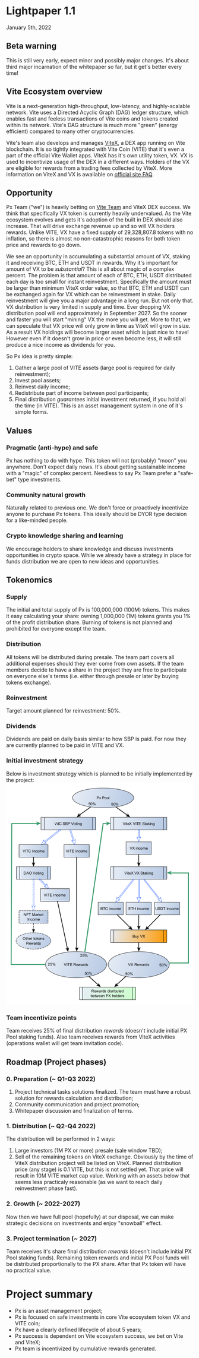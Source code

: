 # Lightpaper 1.1
January 5th, 2022

## Beta warning
This is still very early, expect minor and possibly major changes.
It's about third major incarnation of the whitepaper so far, but it get's better every time!

## Vite Ecosystem overview
Vite is a next-generation high-throughput, low-latency, and highly-scalable network. Vite uses a Directed Acyclic Graph (DAG) ledger structure, which enables fast and feeless transactions of Vite coins and tokens created within its network. Vite's DAG structure is much more "green" (energy efficient) compared to many other cryptocurrencies.

Vite's team also develops and manages [ViteX](https://vitex.net/), a DEX app running on Vite blockchain. It is so tightly integrated with Vite Coin (VITE) that it's even a part of the official Vite Wallet apps. ViteX has it's own utility token, VX. VX is used to incentivize usage of the DEX in a different ways. Holders of the VX are eligible for rewards from a trading fees collected by ViteX. More information on ViteX and VX is awailable on [official site FAQ](https://vitex.net/faq).

## Opportunity
Px Team ("we") is heavily betting on [Vite Team](https://vite.org/) and ViteX DEX success. We think that specifically VX token is currently heavily undervalued. As the Vite ecosystem evolves and gets it's adoption of the built in DEX should also increase. That will drive exchange revenue up and so will VX holders rewards. Unlike VITE, VX have a fixed supply of 29,328,807.8 tokens with no inflation, so there is almost no non-catastrophic reasons for both token price and rewards to go down.

We see an opportunity in accumulating a substantial amount of VX, staking it and receiving BTC, ETH and USDT in rewards. Why it's important for amount of VX to be *substantial*? This is all about magic of a complex percent. The problem is that amount of each of BTC, ETH, USDT distributed each day is too small for instant reinvestment. Specifically the amount must be larger than minimum ViteX order value, so that BTC, ETH and USDT can be exchanged again for VX which can be reinvestment in stake. Daily reinvestment will give you a major advantage in a long run. But not only that. VX distribution is very limited in supply and time. Ever dropping VX distribution pool will end approximately in September 2027. So the sooner and faster you will start "mining" VX the more you will get. More to that, we can speculate that VX price will only grow in time as ViteX will grow in size. As a result VX holdings will become larger asset which is just nice to have! However even if it doesn't grow in price or even become less, it will still produce a nice income as dividends for you.

So Px idea is pretty simple:
1. Gather a large pool of VITE assets (large pool is required for daily reinvestment);
2. Invest pool assets;
3. Reinvest daily income;
4. Redistribute part of income between pool participants;
5. Final distribution *guarantees* initial investment returned, if you hold all the time (in VITE).
This is an asset management system in one of it's simple forms.

## Values
### Pragmatic (anti-hype) and safe
Px has nothing to do with hype. This token will not (probably) "moon" you anywhere. Don't expect daily news. It's about getting sustainable income with a "magic" of complex percent. Needless to say Px Team prefer a "safe-bet" type investments.

### Community natural growth
Naturally related to previous one. We don't force or proactively incentivize anyone to purchase Px tokens. This ideally should be DYOR type decision for a like-minded people.

### Crypto knowledge sharing and learning 
We encourage holders to share knowledge and discuss investments opportunities in crypto space. While we already have a strategy in place for funds distribution we are open to new ideas and opportunities.

## Tokenomics
### Supply
The initial and total supply of Px is 100,000,000 (100M) tokens. This makes it easy calculating your share: owning 1,000,000 (1M) tokens grants you 1% of the profit distribution share.
Burning of tokens is not planned and prohibited for everyone except the team.

### Distribution
All tokens will be distributed during presale.
The team part covers all additional expenses should they ever come from own assets.
If the team members decide to have a share in the project they are free to participate on everyone else's terms (i.e. either through presale or later by buying tokens exchange).

### Reinvestment
Target amount planned for reinvestment: 50%.

### Dividends
Dividends are paid on daily basis similar to how SBP is paid. For now they are currently planned to be paid in VITE and VX.

### Initial investment strategy
Below is investment strategy which is planned to be initially implemented by the project:
![Initial investment strategy](img/investment-strategy-v1.png)

### Team incentivize points
Team receives 25% of final distribution *rewards* (doesn't include initial PX Pool staking funds).
Also team receives rewards from ViteX activities (operations wallet will get team invitation code).

## Roadmap (Project phases)
### 0. Preparation (~ Q1-Q3 2022)
1. Project technical tasks solutions finalized. The team must have a robust solution for rewards calculation and distribution;
2. Community communication and project promotion;
3. Whitepaper discussion and finalization of terms.

### 1. Distribution (~ Q2-Q4 2022)
The distribution will be performed in 2 ways:
1. Large investors (1M PX or more) presale (sale window TBD);
2. Sell of the remaining tokens on ViteX exchange.
Obviously by the time of ViteX distribution project will be listed on ViteX.
Planned distribution price (any stage) is 0.1 VITE, but this is not settled yet. That price will result in 10M VITE market cap value. Working with an assets below that seems less practicaly reasonable (as we want to reach daily reinvestment phase fast). 

### 2. Growth (~ 2022-2027)
Now then we have full pool (hopefully) at our disposal, we can make strategic decisions on investments and enjoy "snowball" effect.

### 3. Project termination (~ 2027)
Team receives it's share final distribution *rewards* (doesn't include initial PX Pool staking funds).
Remaining token rewards and initial PX Pool funds will be distributed proportionally to the PX share.
After that Px token will have no practical value.

# Project summary
- Px is an asset management project;
- Px is focused on safe investments in core Vite ecosystem token VX and VITE coin;
- Px have a clearly defined lifecycle of about 5 years;
- Px success is dependent on Vite ecosystem success, we bet on Vite and ViteX;
- Px team is incentivized by cumulative rewards generated.
